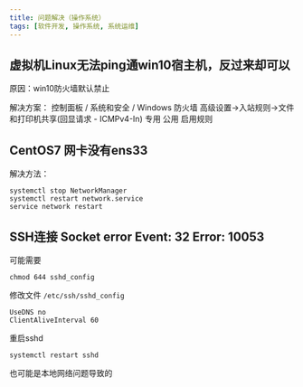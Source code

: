 ```yaml
---
title: 问题解决（操作系统）
tags: [软件开发, 操作系统, 系统运维]
---
```


## 虚拟机Linux无法ping通win10宿主机，反过来却可以

原因：win10防火墙默认禁止

解决方案：
控制面板 / 系统和安全 / Windows 防火墙
高级设置->入站规则->文件和打印机共享(回显请求 - ICMPv4-In) 专用 公用 启用规则

## CentOS7 网卡没有ens33

解决方法：

```shell
systemctl stop NetworkManager
systemctl restart network.service
service network restart
```

## SSH连接 Socket error Event: 32 Error: 10053

可能需要
```shell
chmod 644 sshd_config
```

修改文件
`/etc/ssh/sshd_config`

```
UseDNS no
ClientAliveInterval 60
```

重启sshd
```shell
systemctl restart sshd
```

也可能是本地网络问题导致的
